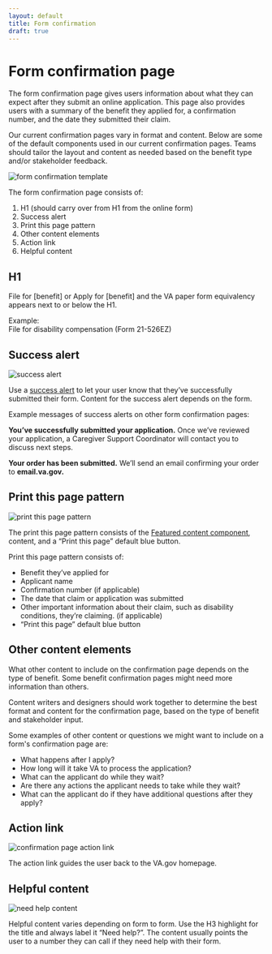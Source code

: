 ```yaml
---
layout: default
title: Form confirmation
draft: true
---
```


# Form confirmation page
 
The form confirmation page gives users information about what they can expect after they submit an online application. This page also provides users with a summary of the benefit they applied for, a confirmation number, and the date they submitted their claim.

Our current confirmation pages vary in format and content. Below are some of the default components used in our current confirmation pages. Teams should tailor the layout and content as needed based on the benefit type and/or stakeholder feedback.

![form confirmation template]({{site.baseurl}}/images/Form-confirmation-mini-template.png) 

The form confirmation page consists of:

1. H1 (should carry over from H1 from the online form)  
2. Success alert   
3. Print this page pattern  
4. Other content elements  
5. Action link  
6. Helpful content  

## H1

File for [benefit] or Apply for [benefit] and the VA paper form equivalency appears next to or below the H1.

Example:  
File for disability compensation (Form 21-526EZ)

## Success alert 

![success alert]({{site.baseurl}}/success-alert.png) 

Use a [success alert](https://design.va.gov/components/alertboxes) to let your user know that they’ve successfully submitted their form. Content for the success alert depends on the form.

Example messages of success alerts on other form confirmation pages:

**You’ve successfully submitted your application.**
Once we’ve reviewed your application, a Caregiver Support Coordinator will contact you to discuss next steps. 

**Your order has been submitted.**
We’ll send an email confirming your order to **email.va.gov.**

## Print this page pattern 

![print this page pattern]({{site.baseurl}}/images/print-this-page.png) 

The print this page pattern consists of the [Featured content component](https://design.va.gov/components/featured-content), content, and a “Print this page” default blue button. 

Print this page pattern consists of:
- Benefit they’ve applied for
- Applicant name
- Confirmation number (if applicable)
- The date that claim or application was submitted
- Other important information about their claim, such as disability conditions, they’re claiming. (if applicable)
- “Print this page” default blue button

## Other content elements 
What other content to include on the confirmation page depends on the type of benefit. Some benefit confirmation pages might need more information than others.

Content writers and designers should work together to determine the best format and content for the confirmation page, based on the type of benefit and stakeholder input.

Some examples of other content or questions we might want to include on a form's confirmation page are:
- What happens after I apply? 
- How long will it take VA to process the application?
- What can the applicant do while they wait?
- Are there any actions the applicant needs to take while they wait?
- What can the applicant do if they have additional questions after they apply?
 
## Action link

![confirmation page action link]({{site.baseurl}}/images/confirmation-page-action-link.png) 

 The action link guides the user back to the VA.gov homepage. 

## Helpful content

![need help content]({{site.baseurl}}/images/need-help.png) 

Helpful content varies depending on form to form. Use the H3 highlight for the title and always label it “Need help?”. The content usually points the user to a number they can call if they need help with their form. 
